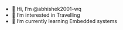 - 👋 Hi, I’m @abhishek2001-wq
- 👀 I’m interested in Travelling
- 🌱 I’m currently learning Embedded systems

<!---
abhishek2001-wq/abhishek2001-wq is a ✨ special ✨ repository because its `README.md` (this file) appears on your GitHub profile.
You can click the Preview link to take a look at your changes.
--->
